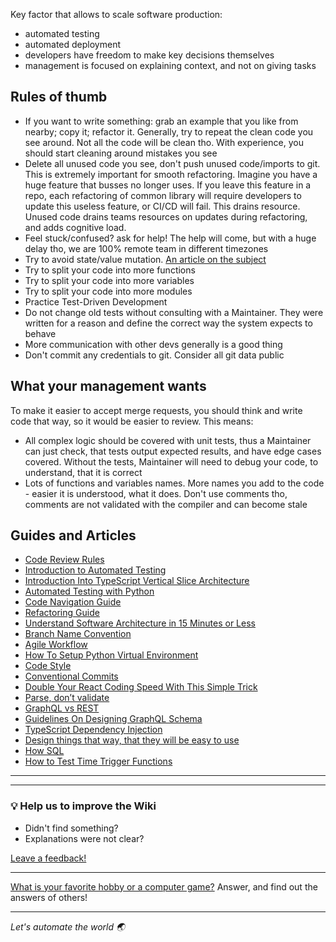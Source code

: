 Key factor that allows to scale software production:

- automated testing
- automated deployment
- developers have freedom to make key decisions themselves
- management is focused on explaining context, and not on giving tasks

## Rules of thumb

- If you want to write something: grab an example that you like from nearby; copy it; refactor it. Generally, try to
  repeat the clean code you see around. Not all the code will be clean tho. With experience, you should start cleaning
  around mistakes you see
- Delete all unused code you see, don't push unused code/imports to git. This is extremely important for smooth
  refactoring. Imagine you have a huge feature that busses no longer uses. If you leave this feature in a repo, each
  refactoring of common library will require developers to update this useless feature, or CI/CD will fail. This drains
  resource. Unused code drains teams resources on updates during refactoring, and adds cognitive load.
- Feel stuck/confused? ask for help! The help will come, but with a huge delay tho, we are 100% remote team in different
  timezones
- Try to avoid state/value
  mutation. [An article on the subject](https://medium.com/dailyjs/the-state-of-immutability-169d2cd11310)
- Try to split your code into more functions
- Try to split your code into more variables
- Try to split your code into more modules
- Practice Test-Driven Development
- Do not change old tests without consulting with a Maintainer. They were written for a reason and define the correct
  way the system expects to behave
- More communication with other devs generally is a good thing
- Don't commit any credentials to git. Consider all git data public

## What your management wants

To make it easier to accept merge requests, you should think and write code that way, so it would be easier to review.
This means:

- All complex logic should be covered with unit tests, thus a Maintainer can just check, that tests output expected
  results, and have edge cases covered. Without the tests, Maintainer will need to debug your code, to understand, that
  it is correct
- Lots of functions and variables names. More names you add to the code - easier it is understood, what it does. Don't
  use comments tho, comments are not validated with the compiler and can become stale

## Guides and Articles

- [Code Review Rules](Code-Review-Rules.md)
- [Introduction to Automated Testing](Introduction-to-Automated-Testing.md)
- [Introduction Into TypeScript Vertical Slice Architecture](Introduction-Into-TS-Vertical-Slice-Architecture.md)
- [Automated Testing with Python](Automated-Testing-with-Python.md)
- [Code Navigation Guide](Code-Navigation-Guide.md)
- [Refactoring Guide](Refactoring-Guide.md)
- [Understand Software Architecture in 15 Minutes or Less
  ](Understand-Software-Architecture-in-15-Minutes-or-Less.md)
- [Branch Name Convention](Branch-Name-Convention.md)
- [Agile Workflow](Agile-Workflow.md)
- [How To Setup Python Virtual Environment](How-To-Setup-Python-Virtual-Environment.md)
- [Code Style](Code-Style.md)
- [Conventional Commits](https://www.conventionalcommits.org/en/v1.0.0/)
- [Double Your React Coding Speed With This Simple Trick](https://javascript.plainenglish.io/double-your-react-coding-speed-with-this-simple-trick-ca2e47d1bf97)
- [Parse, don’t validate](https://lexi-lambda.github.io/blog/2019/11/05/parse-don-t-validate/)
- [GraphQL vs REST](GraphQL-vs-REST.md)
- [Guidelines On Designing GraphQL Schema](Guidelines-On-Designing-GraphQL-Schema.md)
- [TypeScript Dependency Injection](TypeScript-Dependency-Injection.md)
- [Design things that way, that they will be easy to use](Design-things-that-way-that-they-will-be-easy-to-use.md)
- [How SQL](How-SQL.md)
- [How to Test Time Trigger Functions](How-to-test-time-trigger-functions.md)

---
---

### :bulb: Help us to improve the Wiki
- Didn't find something?
- Explanations were not clear?

[Leave a feedback!](https://docs.google.com/forms/d/e/1FAIpQLScE_i7txZOlPgFhmnBOephz9hdhvnJDbXjmkKqnjRSjx_d8kg/viewform?usp=pp_url&entry.685765712=Scalable-Software-Development-Guide.md)

---

[What is your favorite hobby or a computer game?](https://forms.gle/X4U9Jni6s3hfSW8e6) Answer, and find out the 
answers of others! 

---

*Let's automate the world :earth_asia:*
